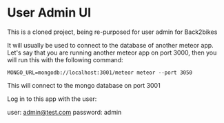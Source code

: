 # User Admin UI

This is a cloned project, being re-purposed for user admin for Back2bikes

It will usually be used to connect to the database of another meteor app. Let's say that you are running another meteor app on port 3000, then you will run this with the following command:

`MONGO_URL=mongodb://localhost:3001/meteor meteor --port 3050`

This will connect to the mongo database on port 3001

Log in to this app with the user:

user: admin@test.com
password: admin
